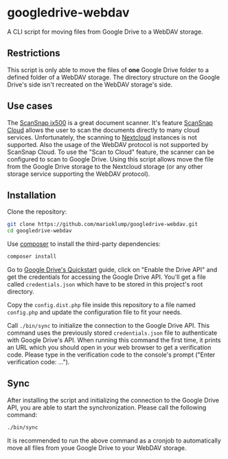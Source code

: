 # googledrive-webdav
A CLI script for moving files from Google Drive to a WebDAV storage.

## Restrictions
This script is only able to move the files of **one** Google Drive folder to a defined folder of a WebDAV storage. The directory structure on the Google Drive's side isn't recreated on the WebDAV storage's side.

## Use cases
The [ScanSnap ix500](https://www.fujitsu.com/global/products/computing/peripheral/scanners/scansnap/ix500/) is a great document scanner. It's feature [ScanSnap Cloud](https://www.fujitsu.com/global/products/computing/peripheral/scanners/scansnap/software/sscloud/) allows the user to scan the documents directly to many cloud services. Unfortunately, the scanning to [Nextcloud](https://nextcloud.com/) instances is not supported. Also the usage of the WebDAV protocol is not supported by ScanSnap Cloud.
To use the "Scan to Cloud" feature, the scanner can be configured to scan to Google Drive. Using this script allows move the file from the Google Drive storage to the Nextcloud storage (or any other storage service supporting the WebDAV protocol).

## Installation
Clone the repository:
```sh
git clone https://github.com/marioklump/googledrive-webdav.git
cd googledrive-webdav
```

Use [composer](https://getcomposer.org/) to install the third-party dependencies:
```sh
composer install
```

Go to [Google Drive's Quickstart](https://developers.google.com/drive/api/v3/quickstart/php#step_1_turn_on_the) guide, click on "Enable the Drive API" and get the credentials for accessing the Google Drive API.
You'll get a file called `credentials.json` which have to be stored in this project's root directory.

Copy the `config.dist.php` file inside this repository to a file named `config.php` and update the configuration file to fit your needs.

Call `./bin/sync` to initialize the connection to the Google Drive API. This command uses the previously stored `credentials.json` file to authenticate with Google Drive's API.
When running this command the first time, it prints an URL which you should open in your web browser to get a verification code. Please type in the verification code to the console's prompt ("Enter verification code: ...").

## Sync
After installing the script and initializing the connection to the Google Drive API, you are able to start the synchronization.
Please call the following command:

```sh
./bin/sync
```

It is recommended to run the above command as a cronjob to automatically move all files from youe Google Drive to your WebDAV storage.